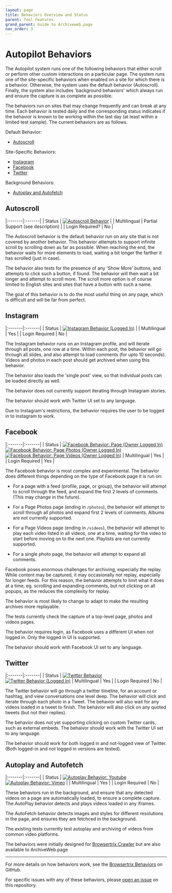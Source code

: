```yaml
---
layout: page
title: Behaviors Overview and Status
parent: Tool Features
grand_parent: Guide to Archiveweb.page
nav_order: 3
---
```


# Autopilot Behaviors

The Autopilot system runs one of the following behaviors that either scroll or perform other custom interactions
on a particular page. The system runs one of the site-specific behaviors when enabled on a site for which there is a behavior.
Otherwise, the system uses the default behavior (Autoscroll). Finally, the system also includes 'background behaviors' which
always run and ensure the capture is as complete as possible.

The behaviors run on sites that may change frequently and can break at any time. Each behavior is tested daily and the corresponding status indicates if the behavior is known to be working within the last day (at least within a limited test sample). The current behaviors are as follows.

Default Behavior:
* [Autoscroll](#autoscroll)

Site-Specific Behaviors:
* [Instagram](#instagram)
* [Facebook](#facebook)
* [Twitter](#twitter)

Background Behaviors:
* [Autoplay and Autofetch](#autoplay-and-autofetch)



## Autoscroll

|:-------|:-------|
| Status | [![Autoscroll Behavior](https://github.com/webrecorder/browsertrix-behaviors/actions/workflows/autoscroll.yaml/badge.svg)](https://github.com/webrecorder/browsertrix-behaviors/actions/workflows/autoscroll.yaml) |
| Multilingual | Partial Support (see description) |
| Login Required? | No |

The Autoscroll behavior is the default behavior run on any site that is not covered by another behavior. This behavior attempts to support infinite scroll by scrolling down as far as possible. When reaching the end, the behavior waits for more elements to load, waiting a bit longer
the farther it has scrolled (just in case).

The behavior also tests for the presence of any 'Show More' buttons, and attempts to click such a button, if found. The behavior will then wait a bit longer and attempt to scroll more. The scroll more option is of course limited to English sites and sites that have a button with such a name.

The goal of this behavior is to do the most useful thing on any page, which is difficult and will be far from perfect.


## Instagram

|:-------|:-------|
| Status | [![Instagram Behavior (Logged In)](https://github.com/webrecorder/browsertrix-behaviors/actions/workflows/instagram.yaml/badge.svg)](https://github.com/webrecorder/browsertrix-behaviors/actions/workflows/instagram.yaml) |
| Multilingual | Yes |
| Login Required | No |

The Instagram behavior runs on an Instagram profile, and will iterate through all posts, one row at a time.
Within each post, the behavior will go through all slides, and also attempt to load comments (for upto 10 seconds).
Videos and photos in each post should get archived when using this behavior.

The behavior also loads the 'single post' view, so that individual posts can be loaded directly as well.

The behavior does not currently support iterating through Instagram stories.

The behavior should work with Twitter UI set to any language.

Due to Instagram's restrictions, the behavior requires the user to be logged in to instagram to work.


## Facebook

|:-------|:-------|
| Status | [![Facebook Behavior: Page (Owner Logged In)](https://github.com/webrecorder/browsertrix-behaviors/actions/workflows/facebook-page.yaml/badge.svg)](https://github.com/webrecorder/browsertrix-behaviors/actions/workflows/facebook-page.yaml) <br> [![Facebook Behavior: Page Photos (Owner Logged In)](https://github.com/webrecorder/browsertrix-behaviors/actions/workflows/facebook-photos.yaml/badge.svg)](https://github.com/webrecorder/browsertrix-behaviors/actions/workflows/facebook-photos.yaml) <br> [![Facebook Behavior: Page Videos (Owner Logged In)](https://github.com/webrecorder/browsertrix-behaviors/actions/workflows/facebook-videos.yaml/badge.svg)](https://github.com/webrecorder/browsertrix-behaviors/actions/workflows/facebook-videos.yaml)
| Multilingual | Yes |
| Login Required | Yes |

The Facebook behavior is most complex and experimental.
The behavior does different things depending on the type of Facebook page it is run on:

* For a page with a feed (profile, page, or group), the behavior will attempt to scroll through the feed, and expand the first 2 levels of comments. (This may change in the future).

* For a Page Photos page (ending in `/photos`), the behavior will attempt to scroll through all photos and expand first 2 levels of comments. Albums are not currently supported.

* For a Page Videos page (ending in `/videos`), the behavior will attempt to play each video listed in all videos, one at a time, waiting for the video to start before moving on to the next one. Playlists are not currently supported.

* For a single photo page, the behavior will attempt to expand all comments.

Facebook poses enormous challenges for archiving, especially the replay. While content may be captured, it may occasionally not replay, especially for longer feeds. For this reason, the behavior attempts to limit what it does at a time, eg. scrolling and expanding comments, but not clicking on all popups, as the reduces the complexity for replay.

The behavior is most likely to change to adapt to make the resulting archives more replayable.

The tests currently check the capture of a top-level page, photos and videos pages.

The behavior requires login, as Facebook uses a different UI when not logged in. Only the logged in UI is supported.

The behavior should work with Facebook UI set to any language.


## Twitter

|:-------|:-------|
| Status | [![Twitter Behavior](https://github.com/webrecorder/browsertrix-behaviors/actions/workflows/twitter.yaml/badge.svg)](https://github.com/webrecorder/browsertrix-behaviors/actions/workflows/twitter.yaml) <br> [![Twitter Behavior (Logged In)](https://github.com/webrecorder/browsertrix-behaviors/actions/workflows/twitter-logged-in.yaml/badge.svg)](https://github.com/webrecorder/browsertrix-behaviors/actions/workflows/twitter-logged-in.yaml)
| Multilingual | Yes |
| Login Required | No |

The Twitter behavior will go through a twitter timeline, for an account or hashtag, and view conversations one level deep.
The behavior will click and iterate through each photo in a Tweet. The behavior will also wait for any videos loaded in a tweet to finish.
The behavior will also click on any quoted tweets (but not their replies).

The behavior does not yet supporting clicking on custom Twitter cards, such as external embeds.
The behaivor should work with the Twitter UI set to any language.

The behavior should work for both logged in and not-logged view of Twitter. (Both logged-in and not logged in versions are tested).


## Autoplay and Autofetch

|:-------|:-------|
| Status | [![Autoplay Behavior: Youtube](https://github.com/webrecorder/browsertrix-behaviors/actions/workflows/youtube-autoplay.yaml/badge.svg)](https://github.com/webrecorder/browsertrix-behaviors/actions/workflows/youtube-autoplay.yaml) <br> [![Autoplay Behavior: Vimeo](https://github.com/webrecorder/browsertrix-behaviors/actions/workflows/vimeo-autoplay.yaml/badge.svg)](https://github.com/webrecorder/browsertrix-behaviors/actions/workflows/vimeo-autoplay.yaml) |
| Multilingual | Yes |
| Login Required | No |


These behaviors run in the background, and ensure that any detected videos on a page are automatically loaded, to ensure a complete capture.
The AutoPlay behavior detects and plays videos loaded in any iframes.

The AutoFetch behavior detects images and styles for different resolutions in the page, and ensures they are fetchced in the background.

The existing tests currently test autoplay and archiving of videos from common video platforms.

The behaviors were initially designed for [Browsertrix Crawler](https://github.com/webrecorder/browsertrix-crawler) but are also available to ArchiveWeb.page
 
<hr>

For more details on how behaviors work, see the [Browsertrix Behaviors](https://github.com/webrecorder/browsertrix-behaviors) on GitHub.

For specific issues with any of these behaviors, please [open an issue](https://github.com/webrecorder/browsertrix-behaviors/issues) on this repository.


